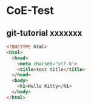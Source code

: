 # CoE-Test
## git-tutorial xxxxxxx
```html
<!DOCTYPE html>
<html>
  <head>
    <meta charset="utf-8">
    <title>test title</title>
  </head>
  <body>
    <h1>Hello Kitty</h1>
  </body>
</html>
```
